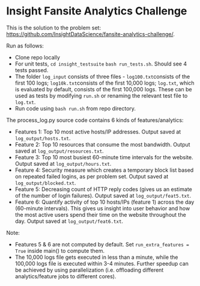 # Insight Fansite Analytics Challenge

This is the solution to the problem set: https://github.com/InsightDataScience/fansite-analytics-challenge/.

Run as follows:
- Clone repo locally
- For unit tests, `cd insight_testsuite` `bash run_tests.sh`. Should see 4 tests passed.
- The folder `log_input` consists of three files - `log100.txt`consists of the first 100 logs; `log10k.txt`consists of the first 10,000 logs; `log.txt`, which is evaluated by default, consists of the first 100,000 logs. These can be used as tests by modifying `run.sh` or renaming the relevant test file to `log.txt`. 
- Run code using `bash run.sh` from repo directory.


The process_log.py source code contains 6 kinds of features/analytics:
- Features 1: Top 10 most active hosts/IP addresses. Output saved at `log_output/hosts.txt`.
- Feature 2: Top 10 resources that consume the most bandwidth. Output saved at `log_output/resources.txt`.
- Feature 3: Top 10 most busiest 60-minute time intervals for the website. Output saved at `log_output/hours.txt`.
- Feature 4: Security measure which creates a temporary block list based on repeated failed logins, as per problem set. Output saved at `log_output/blocked.txt`.
- Feature 5: Decreasing count of HTTP reply codes (gives us an estimate of the number of login failures). Output saved at `log_output/feat5.txt`.
- Feature 6: Quantify activity of top 10 hosts/IPs (feature 1) across the day (60-minute intervals). This gives us insight into user behavior and how the most active users spend their time on the website throughout the day. Output saved at `log_output/feat6.txt`.

Note: 
- Features 5 & 6 are not computed by default. Set `run_extra_features = True` inside main() to compute them.
- The 10,000 logs file gets executed in less than a minute, while the 100,000 logs file is executed within 3-4 minutes. Further speedup can be achieved by using parallelization (i.e. offloading different analytics/feature jobs to different cores).
